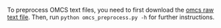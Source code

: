 To preprocess OMCS text files,
you need to first download the [omcs raw text file](https://github.com/commonsense/conceptnet5/wiki/Downloads#raw-sentences). Then, run
`python omcs_preprocess.py -h` for further instructions.